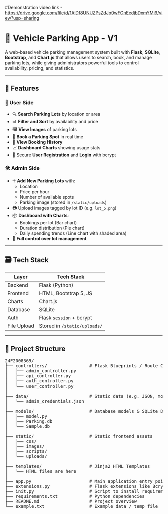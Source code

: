 #Demonstration video link - https://drive.google.com/file/d/1AiDf8UNUZPsZdJp0wFGnEedjbDxmYMi9/view?usp=sharing

# 🚗 Vehicle Parking App - V1

A web-based vehicle parking management system built with **Flask**, **SQLite**, **Bootstrap**, and **Chart.js** that allows users to search, book, and manage parking lots, while giving administrators powerful tools to control availability, pricing, and statistics.

---

## 📌 Features

### 👤 User Side
- 🔍 **Search Parking Lots** by location or area
- 📊 **Filter and Sort** by availability and price
- 🖼️ **View Images** of parking lots
- 📅 **Book a Parking Spot** in real time
- 🧾 **View Booking History**
- 📈 **Dashboard Charts** showing usage stats
- 🔐 Secure **User Registration** and **Login** with bcrypt

### 🛠️ Admin Side
- ➕ **Add New Parking Lots** with:
  - Location
  - Price per hour
  - Number of available spots
  - Parking image (stored in `/static/uploads`)
- 📷 Upload images tagged by lot ID (e.g. `lot_5.png`)
- 📦 **Dashboard with Charts**:
  - Bookings per lot (Bar chart)
  - Duration distribution (Pie chart)
  - Daily spending trends (Line chart with shaded area)
- 📃 **Full control over lot management**

---

## 🗃️ Tech Stack

| Layer       | Tech Stack                 |
|-------------|----------------------------|
| Backend     | Flask (Python)             |
| Frontend    | HTML, Bootstrap 5, JS      |
| Charts      | Chart.js                   |
| Database    | SQLite                     |
| Auth        | Flask `session` + bcrypt   |
| File Upload | Stored in `/static/uploads/` |

---

## 🧱 Project Structure
<pre>
24F2008369/
├── controllers/                # Flask Blueprints / Route Controllers
│   ├── admin_controller.py
│   ├── api_controller.py
│   ├── auth_controller.py
│   └── user_controller.py
│
├── data/                       # Static data (e.g. JSON, mock credentials)
│   └── admin_credentials.json
│
├── models/                     # Database models & SQLite DB files
│   ├── model.py
│   ├── Parking.db
│   └── Sample.db
│
├── static/                     # Static frontend assets
│   ├── css/
│   ├── images/
│   ├── scripts/
│   └── uploads/
│
├── templates/                  # Jinja2 HTML Templates
│   └── HTML files are here
│
├── app.py                      # Main application entry point
├── extensions.py               # Flask extensions like Bcrypt, etc.
├── init.py                     # Script to install requirements
├── requirements.txt            # Python dependencies
├── README.md                   # Project overview
└── example.txt                 # Example data / temp file

